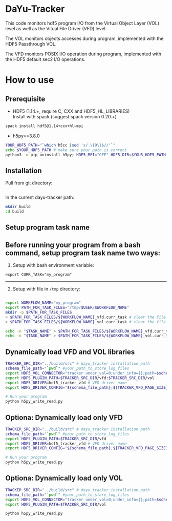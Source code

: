 # DaYu-Tracker

This code monitors hdf5 program I/O from the Virtual Object Layer (VOL) level as well as the Vitual File Driver (VFD) level.


The VOL monitors objects accesses during program, implemented with the HDF5 Passthrough VOL.


The VFD monitors POSIX I/O operation during program, implemented with the HDF5 default sec2 I/O operations.


# How to use

## Prerequisite
- HDF5 (1.14.+, require C, CXX and HDF5_HL_LIBRARIES) \
Install with spack (suggest spack version 0.20.+)
```bash
spack install hdf5@1.14+cxx+hl~mpi
```
- h5py==3.8.0
```bash
YOUR_HDF5_PATH="`which h5cc |sed 's/.\{9\}$//'`"
echo $YOUR_HDF5_PATH # make sure your path is correct
python3 -m pip uninstall h5py; HDF5_MPI="OFF" HDF5_DIR=$YOUR_HDF5_PATH python3 -m pip install --no-binary=h5py h5py==3.8.0
```

## Installation
Pull from git directory:
```

```

In the current dayu-tracker path:
```bash
mkdir build
cd build

```

## Setup program task name
Before running your program from a bash command, setup program task name two ways:
---
1. Setup with bash environment variable:
```shell
export CURR_TASK="my_program"
```
---
2. Setup with file in `/tmp` directory:
```bash

export WORKFLOW_NAME="my_program"
export PATH_FOR_TASK_FILES="/tmp/$USER/$WORKFLOW_NAME"
mkdir -p $PATH_FOR_TASK_FILES
> $PATH_FOR_TASK_FILES/${WORKFLOW_NAME}_vfd.curr_task # clear the file
> $PATH_FOR_TASK_FILES/${WORKFLOW_NAME}_vol.curr_task # clear the file

echo -n "$TASK_NAME" > $PATH_FOR_TASK_FILES/${WORKFLOW_NAME}_vfd.curr_task
echo -n "$TASK_NAME" > $PATH_FOR_TASK_FILES/${WORKFLOW_NAME}_vol.curr_task
```

## Dynamically load VFD and VOL libraries
```bash
TRACKER_SRC_DIR="../build/src" # dayu_tracker installation path
schema_file_path="`pwd`" #your_path_to_store_log_files
export HDF5_VOL_CONNECTOR="tracker under_vol=0;under_info={};path=$schema_file_path;level=2;format=" # VOL connector info string
export HDF5_PLUGIN_PATH=$TRACKER_SRC_DIR/vfd:$TRACKER_SRC_DIR/vol
export HDF5_DRIVER=hdf5_tracker_vfd # VFD driver name
export HDF5_DRIVER_CONFIG="${schema_file_path};${TRACKER_VFD_PAGE_SIZE}" # VFD info string

# Run your program
python h5py_write_read.py
```

## Optiona: Dynamically load only VFD
```bash
TRACKER_SRC_DIR="../build/src" # dayu_tracker installation path
schema_file_path="`pwd`" #your_path_to_store_log_files
export HDF5_PLUGIN_PATH=$TRACKER_SRC_DIR/vfd
export HDF5_DRIVER=hdf5_tracker_vfd # VFD driver name
export HDF5_DRIVER_CONFIG="${schema_file_path};${TRACKER_VFD_PAGE_SIZE}" # VFD info string

# Run your program
python h5py_write_read.py
```

## Optiona: Dynamically load only VOL
```bash
TRACKER_SRC_DIR="../build/src" # dayu_tracker installation path
schema_file_path="`pwd`" #your_path_to_store_log_files
export HDF5_VOL_CONNECTOR="tracker under_vol=0;under_info={};path=$schema_file_path;level=2;format="
export HDF5_PLUGIN_PATH=$TRACKER_SRC_DIR/vol

python h5py_write_read.py
```
